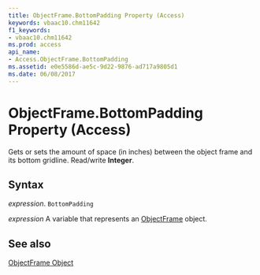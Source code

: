 ```yaml
---
title: ObjectFrame.BottomPadding Property (Access)
keywords: vbaac10.chm11642
f1_keywords:
- vbaac10.chm11642
ms.prod: access
api_name:
- Access.ObjectFrame.BottomPadding
ms.assetid: e0e5586d-ae5c-9d22-9876-ad717a9805d1
ms.date: 06/08/2017
---
```



# ObjectFrame.BottomPadding Property (Access)

Gets or sets the amount of space (in inches) between the object frame and its bottom gridline. Read/write  **Integer**.


## Syntax

 _expression_. `BottomPadding`

 _expression_ A variable that represents an [ObjectFrame](./Access.ObjectFrame.md) object.


## See also


[ObjectFrame Object](Access.ObjectFrame.md)

